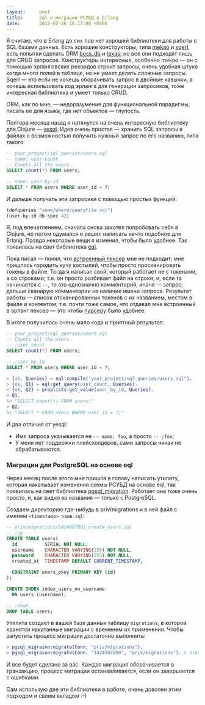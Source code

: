 ```yaml
---
layout:     post
title:      eql и миграции РСУБД в Erlang
date:       2015-02-26 16:17:00 +0400
---
```


Я считаю, что в Erlang до сих пор нет хорошей библиотеки для работы с SQL базами данных. Есть хорошие конструкторы, типа [mekao](https://github.com/ddosia/mekao) и [sqerl](https://github.com/devinus/sqerl), есть попытки сделать ORM [boss_db](https://github.com/ErlyORM/boss_db) и [texas](https://github.com/emedia-project/texas); но все они подходят лишь для CRUD запросов. Конструкторы интересные, особенно mekao &mdash; он с помощью эрланговских рекордов строит запросы, очень удобная штука когда много полей в таблице, но не умеет делать сложные запросы. Sqerl &mdash; это если не хочешь оборачивать запрос в двойные кавычки, а хочешь использовать код эрланга для генерации запросиков, тоже интересная библиотека и умеет только CRUD.

ORM, как по мне, &mdash; недоразумение для функциональной парадигмы, писать ее для языка, где нет объектов &mdash; глупость.

Полтора месяца назад я наткнулся на очень интересную библиотеку для Clojure &mdash; [yesql](https://github.com/krisajenkins/yesql). Идея очень простая &mdash; хранить SQL запросы в файлах с возможностью получить нужный запрос по его названию, типа такого:

```sql
-- your_project/sql_queries/users.sql
-- name: user-count
-- Counts all the users.
SELECT count(*) FROM users;

-- name: user-by-id
SELECT * FROM users WHERE user_id = ?;
```

И дальше получать эти запросики с помощью простых функций:

```clojure
(defqueries "some/where/queryfile.sql")
(user-by-id db-spec 42)
```

Я, под впечатлением, сначала снова захотел попробовать себя в Clojure, но потом одумался и решил написать нечто подобное для Erlang. Правда некоторые вещи я изменил, чтобы было удобнее. Так появилась на свет библиотека [eql](https://github.com/artemeff/eql).

Пока писал &mdash; понял, что [встроенный лексер](http://erlang.org/doc/man/leex.html) мне не подходит; мне пришлось городить кучу костылей, чтобы просто просканировать токены в файле. Тогда я написал свой, который работает не с токенами, а со строками; т.е. он просто разбивает файл на строки, и, если та начинается с `--`, то это однозначно комментарий, иначе &mdash; запрос; дальше сканирую комментарии на наличие имени запроса. Результат работы &mdash; список отсканированных токенов с их названием, местом в файле и контентом; т.е. почти тоже самое, что отдавал мне встроенный в эрланг лексер &mdash; это чтобы [парсеру](http://erlang.org/doc/man/yecc.html) было удобнее.

В итоге получилось очень мало кода и приятный результат:

```sql
-- your_project/sql_queries/users.sql
-- Counts all the users.
-- :user_count
SELECT count(*) FROM users;

-- :user_by_id
SELECT * FROM users WHERE user_id = ?;
```

```erlang
> {ok, Queries} = eql:compile("your_project/sql_queries/users.sql").
> {ok, Q1} = eql:get_query(user_count, Queries).
> {ok, Q2} = proplists:get_value(user_by_id, Queries).
> Q1.
%> "SELECT count(*) FROM users;"
> Q2.
%> "SELECT * FROM users WHERE user_id = ?;"
```

И два отличия от yesql:

- Имя запроса указывается не `-- name: foo`, а просто `-- :foo`;
- У меня нет поддержки плейсхолдеров, сами запросы никак не обрабатываются.

### Миграции для PostgreSQL на основе eql

Через месяц после этого мне пришла в голову написать утилиту, которая накатывает изменения схемы РСУБД на основе eql, так появилась на свет библиотека [pgsql_migration](https://github.com/artemeff/pgsql_migration). Работает она тоже очень просто, и, как видно из названия &mdash; только с PostgreSQL.

Создаем директорию где-нибудь в priv/migrations и в ней файл с именем `<timestamp>_name.sql`:

```sql
-- priv/migrations/1424987801_create_users.sql
-- :up
CREATE TABLE users(
  id          SERIAL NOT NULL,
  username    CHARACTER VARYING(255) NOT NULL,
  password    CHARACTER VARYING(255) NOT NULL,
  created_at  TIMESTAMP DEFAULT CURRENT_TIMESTAMP,

  CONSTRAINT users_pkey PRIMARY KEY (id)
);

CREATE INDEX index_users_on_username
  ON users (username);

-- :down
DROP TABLE users;
```

Утилита создает в вашей базе данных таблицу `migrations`, в которой хранятся накатанные миграции с временем их применения. Чтобы запустить процесс миграции достаточно выполнить:

```erlang
> pgsql_migraion:migrate(Conn, "priv/migrations").
> pgsql_migraion:migrate(Conn, "1424987800", "priv/migrations"). % откат/накат до версии
```

И все будет сделано за вас. Каждая миграция оборачивается в транзакцию, процесс миграции останавливается, если он завершается с ошибками.

Сам использую две эти библиотеки в работе, очень доволен этим подходом и своим вкладом :-)
